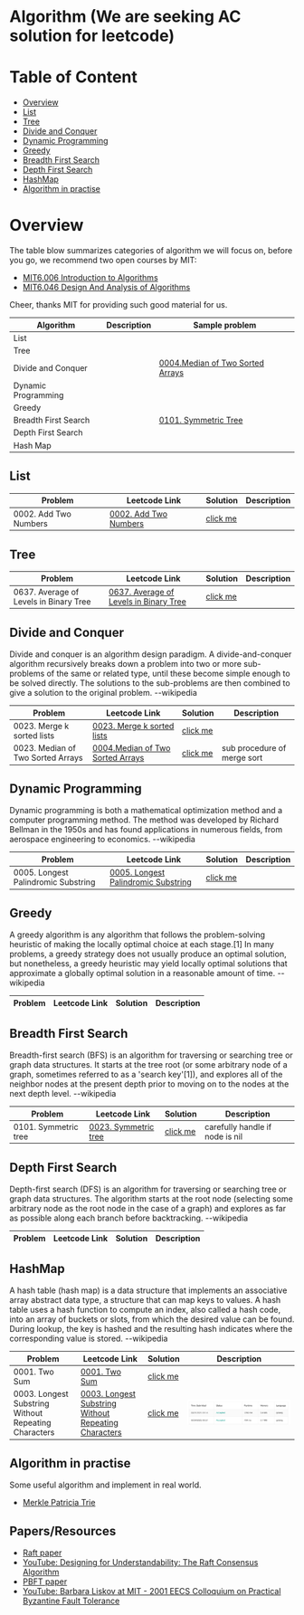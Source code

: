 # Algorithm (We are seeking AC solution for leetcode)

# Table of Content

- [Overview](#overview)
- [List](#list)
- [Tree](#tree)  
- [Divide and Conquer](#divide-and-conquer)
- [Dynamic Programming](#dynamic-programming)
- [Greedy](#greedy)
- [Breadth First Search](#breadth-first-search)
- [Depth First Search](#depth-first-search)
- [HashMap](#hashmap)
- [Algorithm in practise](#algorithm-in-practise)

# Overview

The table blow summarizes categories of algorithm we will focus on, before you go, we recommend two open courses by MIT:

- [MIT6.006 Introduction to Algorithms](https://www.youtube.com/playlist?list=PLUl4u3cNGP61Oq3tWYp6V_F-5jb5L2iHb)
- [MIT6.046 Design And Analysis of Algorithms](https://www.youtube.com/playlist?list=PLUl4u3cNGP6317WaSNfmCvGym2ucw3oGp)

Cheer, thanks MIT for providing such good material for us.

| Algorithm | Description | Sample problem |
|--|--| --|
| List |  |  |
| Tree |  |  |
| Divide and Conquer |   | [0004.Median of Two Sorted Arrays](https://leetcode.com/problems/median-of-two-sorted-arrays/) |
| Dynamic Programming |   | []() |
| Greedy |  | []() |
| Breadth First Search | | [0101. Symmetric Tree](https://leetcode.com/problems/symmetric-tree/) |
| Depth First Search | | []() |
| Hash Map | | []() |

## List

| Problem | Leetcode Link | Solution | Description |
|--|--|--|--|
| 0002. Add Two Numbers | [0002. Add Two Numbers](https://leetcode.com/problems/add-two-numbers/) | [click me](0002_add_two_numbers.go)| |

## Tree

| Problem | Leetcode Link | Solution | Description |
|--|--|--|--|
| 0637. Average of Levels in Binary Tree | [0637. Average of Levels in Binary Tree](https://leetcode.com/problems/average-of-levels-in-binary-tree/) | [click me](0637_average_of_levels_in_binary_tree.go)| |


## Divide and Conquer

Divide and conquer is an algorithm design paradigm. A divide-and-conquer algorithm recursively breaks down a problem into two or more sub-problems of the same or related type, until these become simple enough to be solved directly. The solutions to the sub-problems are then combined to give a solution to the original problem. --wikipedia

| Problem | Leetcode Link | Solution | Description |
|--|--|--|--|
| 0023. Merge k sorted lists | [0023. Merge k sorted lists](https://leetcode.com/problems/merge-k-sorted-lists/) | [click me](0023_merge_k_sorted_lists.go)| |
| 0023. Median of Two Sorted Arrays | [0004.Median of Two Sorted Arrays](https://leetcode.com/problems/median-of-two-sorted-arrays/) | [click me](0004_median_of_two_sorted_arrays.go)| sub procedure of merge sort |

## Dynamic Programming

Dynamic programming is both a mathematical optimization method and a computer programming method. The method was developed by Richard Bellman in the 1950s and has found applications in numerous fields, from aerospace engineering to economics. --wikipedia

| Problem | Leetcode Link | Solution | Description |
|--|--|--|--|
| 0005. Longest Palindromic Substring | [0005. Longest Palindromic Substring](https://leetcode.com/problems/longest-palindromic-substring/) | [click me](0005_longest_palindromic_substring.go)| |

## Greedy

A greedy algorithm is any algorithm that follows the problem-solving heuristic of making the locally optimal choice at each stage.[1] In many problems, a greedy strategy does not usually produce an optimal solution, but nonetheless, a greedy heuristic may yield locally optimal solutions that approximate a globally optimal solution in a reasonable amount of time. --wikipedia

| Problem | Leetcode Link | Solution | Description |
|--|--|--|--|

## Breadth First Search

Breadth-first search (BFS) is an algorithm for traversing or searching tree or graph data structures. It starts at the tree root (or some arbitrary node of a graph, sometimes referred to as a 'search key'[1]), and explores all of the neighbor nodes at the present depth prior to moving on to the nodes at the next depth level. --wikipedia

| Problem | Leetcode Link | Solution | Description |
|--|--|--|--|
| 0101. Symmetric tree | [0023. Symmetric tree](https://leetcode.com/problems/symmetric-tree/) | [click me](0101_symmetric_tree.go)| carefully handle if node is nil |

## Depth First Search

Depth-first search (DFS) is an algorithm for traversing or searching tree or graph data structures. The algorithm starts at the root node (selecting some arbitrary node as the root node in the case of a graph) and explores as far as possible along each branch before backtracking. --wikipedia

| Problem | Leetcode Link | Solution | Description |
|--|--|--|--|

## HashMap

A hash table (hash map) is a data structure that implements an associative array abstract data type, a structure that can map keys to values. A hash table uses a hash function to compute an index, also called a hash code, into an array of buckets or slots, from which the desired value can be found. During lookup, the key is hashed and the resulting hash indicates where the corresponding value is stored. --wikipedia


| Problem | Leetcode Link | Solution | Description |
|--|--|--|--|
| 0001. Two Sum | [0001. Two Sum](https://leetcode.com/problems/two-sum/) | [click me](0001_two_sum.go)| |
| 0003. Longest Substring Without Repeating Characters | [0003. Longest Substring Without Repeating Characters](https://leetcode.com/problems/longest-substring-without-repeating-characters/) | [click me](0003_longest_substring_without_repeating_characters.go)| ![worst while using map :( ](asset/0005.png)|

## Algorithm in practise

Some useful algorithm and implement in real world.

- [Merkle Patricia Trie](https://eth.wiki/en/fundamentals/patricia-tree)

## Papers/Resources

- [Raft paper](./papers/raft.pdf)
- [YouTube: Designing for Understandability: The Raft Consensus Algorithm](https://youtu.be/vYp4LYbnnW8)  
- [PBFT paper](./papers/pbft.pdf)
- [YouTube: Barbara Liskov at MIT - 2001 EECS Colloquium on Practical Byzantine Fault Tolerance](https://www.youtube.com/watch?v=Uj638eFIWg8&t=951)
